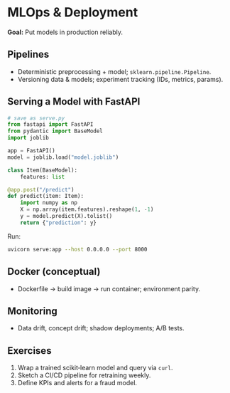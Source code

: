 # MLOps & Deployment

**Goal:** Put models in production reliably.

## Pipelines
- Deterministic preprocessing + model; `sklearn.pipeline.Pipeline`.
- Versioning data & models; experiment tracking (IDs, metrics, params).

## Serving a Model with FastAPI
```python
# save as serve.py
from fastapi import FastAPI
from pydantic import BaseModel
import joblib

app = FastAPI()
model = joblib.load("model.joblib")

class Item(BaseModel):
    features: list

@app.post("/predict")
def predict(item: Item):
    import numpy as np
    X = np.array(item.features).reshape(1, -1)
    y = model.predict(X).tolist()
    return {"prediction": y}
```

Run:
```bash
uvicorn serve:app --host 0.0.0.0 --port 8000
```

## Docker (conceptual)
- Dockerfile → build image → run container; environment parity.

## Monitoring
- Data drift, concept drift; shadow deployments; A/B tests.

## Exercises
1. Wrap a trained scikit‑learn model and query via `curl`.
2. Sketch a CI/CD pipeline for retraining weekly.
3. Define KPIs and alerts for a fraud model.
